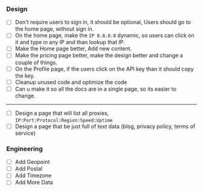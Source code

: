 ### Design
- [ ] Don't require users to sign in, it should be optional, Users should go to the home page, without sign in.
- [ ] On the home page, make the `IP 8.8.8.8` dynamic, so users can click on it and type in any IP and than lookup that IP.
- [ ] Make the Home page better, Add new content.
- [ ] Make the pricing page better, make the design better and change a couple of things.
- [ ] On the Profile page, if the users click on the API key than it should copy the key.
- [ ] Cleanup unused code and optimize the code
- [ ] Can u make it so all the docs are in a single page, so its easier to change.
---
- [ ] Design a page that will list all proxies, `IP:Port:Protocol:Region:Speed:Uptime`
- [ ] Design a page that be just full of text data (blog, privacy policy, terms of service)

### Engineering
- [ ] Add Geopoint
- [ ] Add Postal
- [ ] Add Timezone
- [ ] Add More Data
